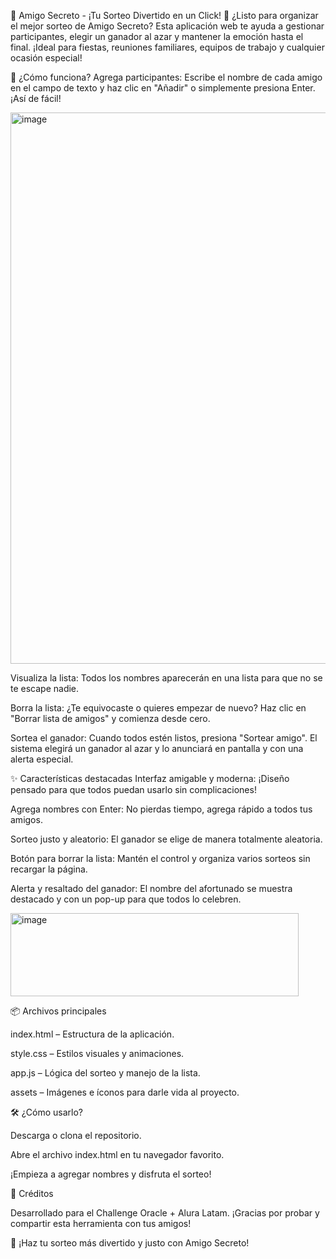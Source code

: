 🎉 Amigo Secreto - ¡Tu Sorteo Divertido en un Click! 🎁
¿Listo para organizar el mejor sorteo de Amigo Secreto?
Esta aplicación web te ayuda a gestionar participantes, elegir un ganador al azar y mantener la emoción hasta el final. ¡Ideal para fiestas, reuniones familiares, equipos de trabajo y cualquier ocasión especial!

🚀 ¿Cómo funciona?
Agrega participantes:
Escribe el nombre de cada amigo en el campo de texto y haz clic en "Añadir" o simplemente presiona Enter. ¡Así de fácil!

<img width="1871" height="882" alt="image" src="https://github.com/user-attachments/assets/5956c62c-fd26-446f-a333-c5c31887a89d" />


Visualiza la lista:
Todos los nombres aparecerán en una lista para que no se te escape nadie.

Borra la lista:
¿Te equivocaste o quieres empezar de nuevo? Haz clic en "Borrar lista de amigos" y comienza desde cero.

Sortea el ganador:
Cuando todos estén listos, presiona "Sortear amigo". El sistema elegirá un ganador al azar y lo anunciará en pantalla y con una alerta especial.

✨ Características destacadas
Interfaz amigable y moderna:
¡Diseño pensado para que todos puedan usarlo sin complicaciones!

Agrega nombres con Enter:
No pierdas tiempo, agrega rápido a todos tus amigos.

Sorteo justo y aleatorio:
El ganador se elige de manera totalmente aleatoria.

Botón para borrar la lista:
Mantén el control y organiza varios sorteos sin recargar la página.

Alerta y resaltado del ganador:
El nombre del afortunado se muestra destacado y con un pop-up para que todos lo celebren.

<img width="461" height="133" alt="image" src="https://github.com/user-attachments/assets/e86739cc-a425-481c-83ec-19a581052f85" />


📦 Archivos principales

index.html – Estructura de la aplicación.

style.css – Estilos visuales y animaciones.

app.js – Lógica del sorteo y manejo de la lista.

assets – Imágenes e íconos para darle vida al proyecto.

🛠️ ¿Cómo usarlo?

Descarga o clona el repositorio.

Abre el archivo index.html en tu navegador favorito.

¡Empieza a agregar nombres y disfruta el sorteo!

🤝 Créditos

Desarrollado para el Challenge Oracle + Alura Latam.
¡Gracias por probar y compartir esta herramienta con tus amigos!

🎈 ¡Haz tu sorteo más divertido y justo con Amigo Secreto!
